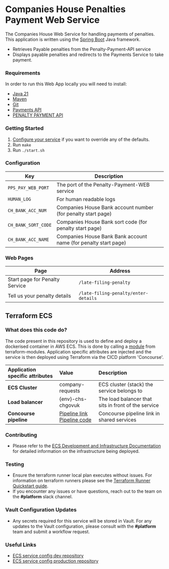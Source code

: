 # Companies House Penalties Payment Web Service
The Companies House Web Service for handling payments of penalties. This application is written using the [Spring Boot](http://projects.spring.io/spring-boot/) Java framework.

- Retrieves Payable penalties from the Penalty-Payment-API service
- Displays payable penalties and redirects to the Payments Service to take payment.

### Requirements
In order to run this Web App locally you will need to install:

- [Java 21](https://www.oracle.com/java/technologies/downloads/?er=221886#java21)
- [Maven](https://maven.apache.org/download.cgi)
- [Git](https://git-scm.com/downloads)
- [Payments API](https://github.com/companieshouse/payments.api.ch.gov.uk)
- [PENALTY PAYMENT API](https://github.com/companieshouse/penalty-payment-api)

### Getting Started

1. [Configure your service](#configuration) if you want to override any of the defaults.
1. Run `make`
1. Run `./start.sh`


### Configuration

Key                | Description
-------------------|------------------------------------
`PPS_PAY_WEB_PORT` |The port of the Penalty-Payment-WEB service
`HUMAN_LOG`        |For human readable logs
`CH_BANK_ACC_NUM`  |Companies House Bank account number (for penalty start page)
`CH_BANK_SORT_CODE`|Companies House Bank sort code (for penalty start page)
`CH_BANK_ACC_NAME` |Companies House Bank Bank account name (for penalty start page)


### Web Pages

Page                                     | Address
-----------------------------------------|-----------------------------
Start page for Penalty Service           | `/late-filing-penalty`
Tell us your penalty details             | `/late-filing-penalty/enter-details`

## Terraform ECS

### What does this code do?

The code present in this repository is used to define and deploy a dockerised container in AWS ECS.
This is done by calling a [module](https://github.com/companieshouse/terraform-modules/tree/main/aws/ecs) from terraform-modules. Application specific attributes are injected and the service is then deployed using Terraform via the CICD platform 'Concourse'.


Application specific attributes | Value                                | Description
:---------|:-----------------------------------------------------------------------------|:-----------
**ECS Cluster**        | company-requests                                  | ECS cluster (stack) the service belongs to
**Load balancer**      | {env}-chs-chgovuk                                | The load balancer that sits in front of the service
**Concourse pipeline**     |[Pipeline link](https://ci-platform.companieshouse.gov.uk/teams/team-development/pipelines/lfp-pay-web) <br> [Pipeline code](https://github.com/companieshouse/ci-pipelines/blob/master/pipelines/ssplatform/team-development/lfp-pay-web)                                  | Concourse pipeline link in shared services


### Contributing
- Please refer to the [ECS Development and Infrastructure Documentation](https://companieshouse.atlassian.net/wiki/spaces/DEVOPS/pages/4390649858/Copy+of+ECS+Development+and+Infrastructure+Documentation+Updated) for detailed information on the infrastructure being deployed.

### Testing
- Ensure the terraform runner local plan executes without issues. For information on terraform runners please see the [Terraform Runner Quickstart guide](https://companieshouse.atlassian.net/wiki/spaces/DEVOPS/pages/1694236886/Terraform+Runner+Quickstart).
- If you encounter any issues or have questions, reach out to the team on the **#platform** slack channel.

### Vault Configuration Updates
- Any secrets required for this service will be stored in Vault. For any updates to the Vault configuration, please consult with the **#platform** team and submit a workflow request.

### Useful Links
- [ECS service config dev repository](https://github.com/companieshouse/ecs-service-configs-dev)
- [ECS service config production repository](https://github.com/companieshouse/ecs-service-configs-production)

